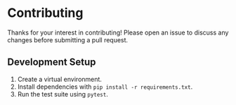 # Contributing

Thanks for your interest in contributing! Please open an issue to discuss any
changes before submitting a pull request.

## Development Setup

1. Create a virtual environment.
2. Install dependencies with `pip install -r requirements.txt`.
3. Run the test suite using `pytest`.
